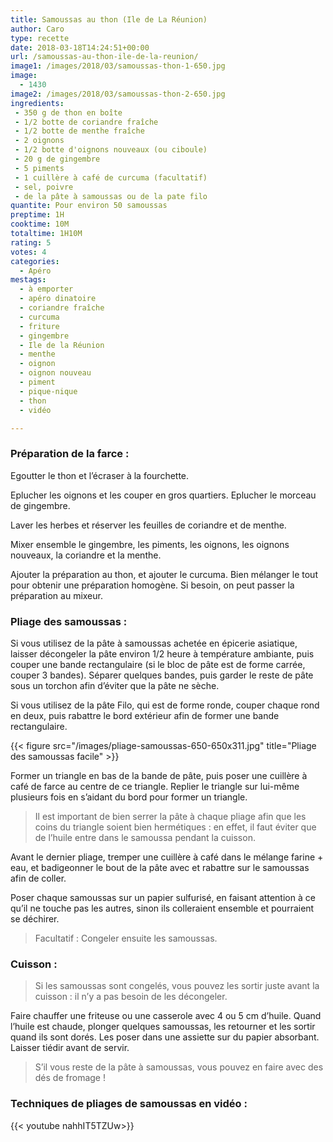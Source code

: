 ```yaml
---
title: Samoussas au thon (Ile de La Réunion)
author: Caro
type: recette
date: 2018-03-18T14:24:51+00:00
url: /samoussas-au-thon-ile-de-la-reunion/
image1: /images/2018/03/samoussas-thon-1-650.jpg
image:
  - 1430
image2: /images/2018/03/samoussas-thon-2-650.jpg
ingredients:
 - 350 g de thon en boîte
 - 1/2 botte de coriandre fraîche
 - 1/2 botte de menthe fraîche
 - 2 oignons
 - 1/2 botte d'oignons nouveaux (ou ciboule)
 - 20 g de gingembre
 - 5 piments
 - 1 cuillère à café de curcuma (facultatif)
 - sel, poivre
 - de la pâte à samoussas ou de la pate filo
quantite: Pour environ 50 samoussas
preptime: 1H
cooktime: 10M
totaltime: 1H10M
rating: 5
votes: 4
categories:
  - Apéro
mestags:
  - à emporter
  - apéro dinatoire
  - coriandre fraîche
  - curcuma
  - friture
  - gingembre
  - Ile de la Réunion
  - menthe
  - oignon
  - oignon nouveau
  - piment
  - pique-nique
  - thon
  - vidéo

---
```

### Préparation de la farce :

Egoutter le thon et l&rsquo;écraser à la fourchette.

Eplucher les oignons et les couper en gros quartiers. Eplucher le morceau de gingembre.

Laver les herbes et réserver les feuilles de coriandre et de menthe.

Mixer ensemble le gingembre, les piments, les oignons, les oignons nouveaux, la coriandre et la menthe.

Ajouter la préparation au thon, et ajouter le curcuma. Bien mélanger le tout pour obtenir une préparation homogène. Si besoin, on peut passer la préparation au mixeur.

### Pliage des samoussas :

Si vous utilisez de la pâte à samoussas achetée en épicerie asiatique, laisser décongeler la pâte environ 1/2 heure à température ambiante, puis couper une bande rectangulaire (si le bloc de pâte est de forme carrée, couper 3 bandes). Séparer quelques bandes, puis garder le reste de pâte sous un torchon afin d’éviter que la pâte ne sèche.

Si vous utilisez de la pâte Filo, qui est de forme ronde, couper chaque rond en deux, puis rabattre le bord extérieur afin de former une bande rectangulaire.


{{< figure src="/images/pliage-samoussas-650-650x311.jpg" title="Pliage des samoussas facile" >}}


Former un triangle en bas de la bande de pâte, puis poser une cuillère à café de farce au centre de ce triangle. Replier le triangle sur lui-même plusieurs fois en s’aidant du bord pour former un triangle.

> Il est important de bien serrer la pâte à chaque pliage afin que les coins du triangle soient bien hermétiques : en effet, il faut éviter que de l’huile entre dans le samoussa pendant la cuisson.

Avant le dernier pliage, tremper une cuillère à café dans le mélange farine + eau, et badigeonner le bout de la pâte avec et rabattre sur le samoussas afin de coller.

Poser chaque samoussas sur un papier sulfurisé, en faisant attention à ce qu’il ne touche pas les autres, sinon ils colleraient ensemble et pourraient se déchirer.

> Facultatif : Congeler ensuite les samoussas.

### Cuisson :

> Si les samoussas sont congelés, vous pouvez les sortir juste avant la cuisson : il n’y a pas besoin de les décongeler.

Faire chauffer une friteuse ou une casserole avec 4 ou 5 cm d’huile. Quand l’huile est chaude, plonger quelques samoussas, les retourner et les sortir quand ils sont dorés. Les poser dans une assiette sur du papier absorbant. Laisser tiédir avant de servir.

> S’il vous reste de la pâte à samoussas, vous pouvez en faire avec des dés de fromage !

### Techniques de pliages de samoussas en vidéo :

{{< youtube nahhIT5TZUw>}}
